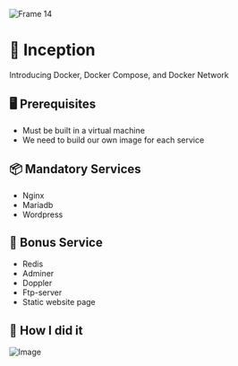 ![Frame 14](https://github.com/user-attachments/assets/d8b678b4-5175-43b3-95dd-f6d8bc3e571a)

# 🐳 Inception

Introducing Docker, Docker Compose, and Docker Network

## 🖥️ Prerequisites

- Must be built in a virtual machine
- We need to build our own image for each service

## 📦 Mandatory Services

- Nginx
- Mariadb
- Wordpress

## 🔧 Bonus Service

- Redis
- Adminer
- Doppler
- Ftp-server
- Static website page

## 🐋 How I did it
![Image](https://github.com/user-attachments/assets/248ffaeb-5708-47bf-8337-8e6a9937e2af)
